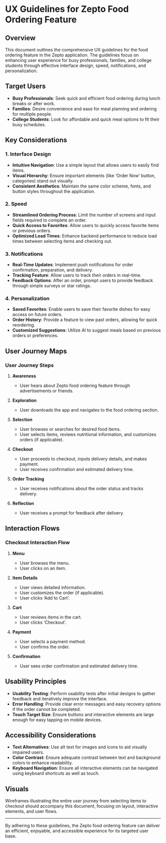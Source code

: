 # UX Guidelines for Zepto Food Ordering Feature

## Overview  
This document outlines the comprehensive UX guidelines for the food ordering feature in the Zepto application. The guidelines focus on enhancing user experience for busy professionals, families, and college students through effective interface design, speed, notifications, and personalization.

## Target Users  
- **Busy Professionals**: Seek quick and efficient food ordering during lunch breaks or after work.
- **Families**: Desire convenience and ease for meal planning and ordering for multiple people.
- **College Students**: Look for affordable and quick meal options to fit their busy schedules.  

## Key Considerations  
### 1. Interface Design  
- **Intuitive Navigation**: Use a simple layout that allows users to easily find items.  
- **Visual Hierarchy**: Ensure important elements (like ‘Order Now’ button, categories) stand out visually.
- **Consistent Aesthetics**: Maintain the same color scheme, fonts, and button styles throughout the application.

### 2. Speed  
- **Streamlined Ordering Process**: Limit the number of screens and input fields required to complete an order.  
- **Quick Access to Favorites**: Allow users to quickly access favorite items or previous orders.
- **Optimized Load Times**: Enhance backend performance to reduce load times between selecting items and checking out.

### 3. Notifications  
- **Real-Time Updates**: Implement push notifications for order confirmation, preparation, and delivery.
- **Tracking Feature**: Allow users to track their orders in real-time.
- **Feedback Options**: After an order, prompt users to provide feedback through simple surveys or star ratings.

### 4. Personalization  
- **Saved Favorites**: Enable users to save their favorite dishes for easy access on future orders.
- **Order History**: Provide a feature to view past orders, allowing for quick reordering.  
- **Customized Suggestions**: Utilize AI to suggest meals based on previous orders or preferences.

## User Journey Maps  
### User Journey Steps  
1. **Awareness**  
   - User hears about Zepto food ordering feature through advertisements or friends.

2. **Exploration**  
   - User downloads the app and navigates to the food ordering section.

3. **Selection**  
   - User browses or searches for desired food items.  
   - User selects items, reviews nutritional information, and customizes orders (if applicable).

4. **Checkout**  
   - User proceeds to checkout, inputs delivery details, and makes payment.
   - User receives confirmation and estimated delivery time.

5. **Order Tracking**  
   - User receives notifications about the order status and tracks delivery.

6. **Reflection**  
   - User receives a prompt for feedback after delivery.

## Interaction Flows  
### Checkout Interaction Flow  
1. **Menu**  
   - User browses the menu.
   - User clicks on an item.

2. **Item Details**  
   - User views detailed information.
   - User customizes the order (if applicable).
   - User clicks ‘Add to Cart’.

3. **Cart**  
   - User reviews items in the cart.
   - User clicks ‘Checkout’.  

4. **Payment**  
   - User selects a payment method.
   - User confirms the order.

5. **Confirmation**  
   - User sees order confirmation and estimated delivery time.

## Usability Principles  
- **Usability Testing**: Perform usability tests after initial designs to gather feedback and iteratively improve the interface.
- **Error Handling**: Provide clear error messages and easy recovery options if the order cannot be completed.
- **Touch Target Size**: Ensure buttons and interactive elements are large enough for easy tapping on mobile devices.

## Accessibility Considerations  
- **Text Alternatives**: Use alt text for images and icons to aid visually impaired users.
- **Color Contrast**: Ensure adequate contrast between text and background colors to enhance readability.
- **Keyboard Navigation**: Ensure all interactive elements can be navigated using keyboard shortcuts as well as touch.

## Visuals  
Wireframes illustrating the entire user journey from selecting items to checkout should accompany this document, focusing on layout, interactive elements, and user flows.

---  
By adhering to these guidelines, the Zepto food ordering feature can deliver an efficient, enjoyable, and accessible experience for its targeted user base.